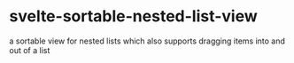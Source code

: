 # svelte-sortable-nested-list-view
 a sortable view for nested lists which also supports dragging items into and out of a list
